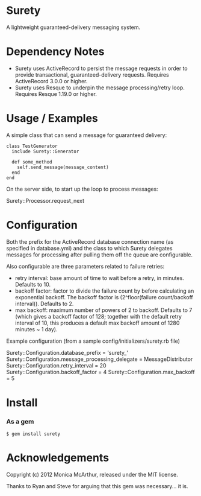 Surety
============

A lightweight guaranteed-delivery messaging system.


Dependency Notes
================

* Surety uses ActiveRecord to persist the message requests in order to provide transactional, guaranteed-delivery requests. Requires ActiveRecord 3.0.0 or higher.
* Surety uses Resque to underpin the message processing/retry loop. Requires Resque 1.19.0 or higher.


Usage / Examples
================

A simple class that can send a message for guaranteed delivery:

    class TestGenerator
      include Surety::Generator
    
      def some_method
        self.send_message(message_content)
      end
    end
    

On the server side, to start up the loop to process messages:

  Surety::Processor.request_next

    
Configuration
=============

Both the prefix for the ActiveRecord database connection name (as specified in database.yml) and the class to which Surety delegates messages for processing after pulling them off the queue are configurable.

Also configurable are three parameters related to failure retries: 
 * retry interval: base amount of time to wait before a retry, in minutes. Defaults to 10. 
 * backoff factor: factor to divide the failure count by before calculating an exponential backoff. The backoff factor is (2^floor(failure count/backoff interval)). Defaults to 2.
 * max backoff: maximum number of powers of 2 to backoff. Defaults to 7 (which gives a backoff factor of 128; together with the default retry interval of 10, this produces a default max backoff amount of 1280 minutes ~ 1 day).

Example configuration (from a sample config/initializers/surety.rb file)

Surety::Configuration.database_prefix = 'surety_'
Surety::Configuration.message_processing_delegate = MessageDistributor
Surety::Configuration.retry_interval = 20
Surety::Configuration.backoff_factor = 4
Surety::Configuration.max_backoff = 5


Install
=======

### As a gem

    $ gem install surety


Acknowledgements
================

Copyright (c) 2012 Monica McArthur, released under the MIT license.

Thanks to Ryan and Steve for arguing that this gem was necessary... it is.
